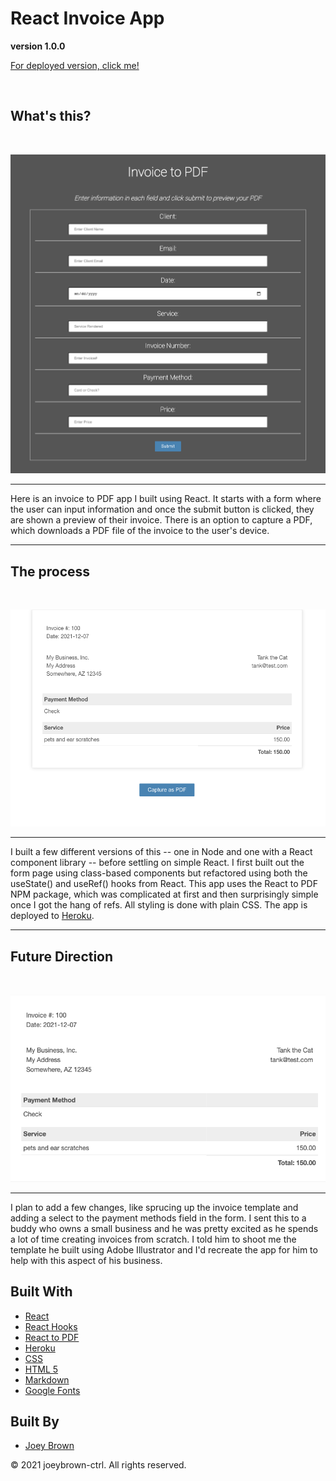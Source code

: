 # React Invoice App

**version 1.0.0**

[For deployed version, click me!](https://invoice-pdf-app.herokuapp.com/)

<br>

## What's this?

<br>

![Image of React Invoice App](https://raw.githubusercontent.com/joeybrown-ctrl/react-invoice-app/main/src/images/form.png)
<hr>

Here is an invoice to PDF app I built using React. It starts with a form where the user can input information and once the submit button is clicked, they are shown a preview of their invoice. There is an option to capture a PDF, which downloads a PDF file of the invoice to the user's device. 

<hr>

## The process

<br>

![Image of Invoice Preview](https://github.com/joeybrown-ctrl/react-invoice-app/blob/main/src/images/pdf-capture.png)
<hr>

I built a few different versions of this -- one in Node and one with a React component library -- before settling on simple React. I first built out the form page using class-based components but refactored using both the useState() and useRef() hooks from React. This app uses the React to PDF NPM package, which was complicated at first and then surprisingly simple once I got the hang of refs. All styling is done with plain CSS. The app is deployed to [Heroku](https://invoice-pdf-app.herokuapp.com/).

<hr>

## Future Direction

<br>

![Image of Invoice PDF](https://raw.githubusercontent.com/joeybrown-ctrl/react-invoice-app/main/src/images/invoice.png)

<hr>

I plan to add a few changes, like sprucing up the invoice template and adding a select to the payment methods field in the form. I sent this to a buddy who owns a small business and he was pretty excited as he spends a lot of time creating invoices from scratch. I told him to shoot me the template he built using Adobe Illustrator and I'd recreate the app for him to help with this aspect of his business. 


## Built With

* [React](https://reactjs.org/)
* [React Hooks](https://reactjs.org/docs/hooks-intro.html)
* [React to PDF](https://www.npmjs.com/package/react-to-pdf)
* [Heroku](https://www.heroku.com)
* [CSS](https://developer.mozilla.org/en-US/docs/Web/CSS)
* [HTML 5](https://developer.mozilla.org/en-US/docs/Web/Guide/HTML/HTML5)
* [Markdown](https://guides.github.com/features/mastering-markdown/)
* [Google Fonts](https://fonts.google.com/)


## Built By

* [Joey Brown](https://github.com/joeybrown-ctrl)



&copy; 2021 joeybrown-ctrl. All rights reserved.